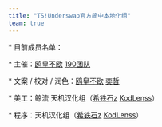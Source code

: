```yaml
---
title: "TS!Underswap官方简中本地化组"
team: true
---
```


\* 目前成员名单：

\* 主催：[鸥皇不欧](https://space.bilibili.com/277750632) [190团队](https://space.bilibili.com/397457730)

\* 文案 / 校对 / 润色：[鸥皇不欧](https://space.bilibili.com/277750632) [奕哲](https://space.bilibili.com/152296197)

\* 美工：鲸流 天机汉化组（[希铁石z](https://space.bilibili.com/470552417/) [KodLenss](https://space.bilibili.com/40748676)）

\* 程序：天机汉化组（[希铁石z](https://space.bilibili.com/470552417/) [KodLenss](https://space.bilibili.com/40748676)）

